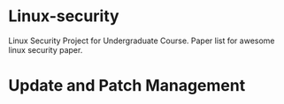 # Linux-security
Linux Security Project for Undergraduate Course.
Paper list for awesome linux security paper.
# Update and Patch Management


